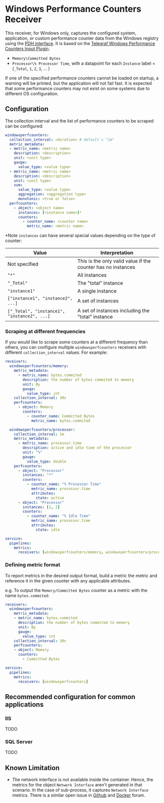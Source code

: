 # Windows Performance Counters Receiver

This receiver, for Windows only, captures the configured system, application, or
custom performance counter data from the Windows registry using the [PDH
interface](https://docs.microsoft.com/en-us/windows/win32/perfctrs/using-the-pdh-functions-to-consume-counter-data).
It is based on the [Telegraf Windows Performance Counters Input
Plugin](https://github.com/influxdata/telegraf/tree/master/plugins/inputs/win_perf_counters).

- `Memory\Committed Bytes`
- `Processor\% Processor Time`, with a datapoint for each `Instance` label = (`_Total`, `1`, `2`, `3`, ... )

If one of the specified performance counters cannot be loaded on startup, a
warning will be printed, but the application will not fail fast. It is expected
that some performance counters may not exist on some systems due to different OS
configuration.

## Configuration

The collection interval and the list of performance counters to be scraped can
be configured:

```yaml
windowsperfcounters:
  collection_interval: <duration> # default = "1m"
  metric_metadata:
  - metric_name: <metric name>
    description: <description>
    unit: <unit type>
    gauge:
      value_type: <value type>
  - metric_name: <metric name>
    description: <description>
    unit: <unit type>
    sum:
      value_type: <value type>
      aggregation: <aggregation type>
      monotonic: <true or false>
  perfcounters:
    - object: <object name>
      instances: [<instance name>]*
      counters:
        - counter_name: <counter name>
          metric_name: <metric name>
```

*Note `instances` can have several special values depending on the type of
counter:

Value | Interpretation
-- | --
Not specified | This is the only valid value if the counter has no instances
`"*"` | All instances
`"_Total"` | The "total" instance
`"instance1"` | A single instance
`["instance1", "instance2", ...]` | A set of instances
`["_Total", "instance1", "instance2", ...]` | A set of instances including the "total" instance

### Scraping at different frequencies

If you would like to scrape some counters at a different frequency than others,
you can configure multiple `windowsperfcounters` receivers with different
`collection_interval` values. For example:

```yaml
receivers:
  windowsperfcounters/memory:
    metric_metadata:
      - metric_name: bytes.commited
        description: the number of bytes commited to memory
        unit: By
        gauge:
          value_type: int
    collection_interval: 30s
    perfcounters:
      - object: Memory
        counters:
          - counter_name: Committed Bytes
            metric_name: bytes.commited

  windowsperfcounters/processor:
    collection_interval: 1m
    metric_metadata:
      - metric_name: processor.time
        description: active and idle time of the processor
        unit: "%"
        gauge:
          value_type: double
    perfcounters:
      - object: "Processor"
        instances: "*"
        counters:
          - counter_name: "% Processor Time"
            metric_name: processor.time
            attributes:
              state: active
      - object: "Processor"
        instances: [1, 2]
        counters:
          - counter_name: "% Idle Time"
            metric_name: processor.time
            attributes:
              state: idle

service:
  pipelines:
    metrics:
      receivers: [windowsperfcounters/memory, windowsperfcounters/processor]
```

### Defining metric format

To report metrics in the desired output format, build a metric the metric and reference it in the given counter with any applicable attributes.

e.g. To output the `Memory/Committed Bytes` counter as a metric with the name
`bytes.commited`:

```yaml
receivers:
  windowsperfcounters:
    metric_metadata:
    - metric_name: bytes.commited
      description: the number of bytes commited to memory
      unit: By
      gauge:
        value_type: int
    collection_interval: 30s
    perfcounters:
    - object: Memory
      counters:
        - Committed Bytes

service:
  pipelines:
    metrics:
      receivers: [windowsperfcounters]
```

## Recommended configuration for common applications

### IIS

TODO

### SQL Server

TODO

## Known Limitation
- The network interface is not available inside the container. Hence, the metrics for the object `Network Interface` aren't generated in that scenario. In the case of sub-process, it captures `Network Interface` metrics. There is a similar open issue in [Github](https://github.com/influxdata/telegraf/issues/5357) and [Docker](https://forums.docker.com/t/unable-to-collect-network-metrics-inside-windows-container-on-windows-server-2016-data-center/69480) forum.
